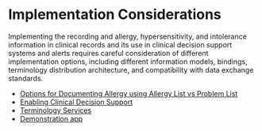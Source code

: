 # Implementation Considerations

Implementing the recording and allergy, hypersensitivity, and intolerance information in clinical records and its use in clinical decision support systems and alerts requires careful consideration of different implementation options, including different information models, bindings, terminology distribution architecture, and compatibility with data exchange standards.

* [Options for Documenting Allergy using Allergy List vs Problem List](../5%20implementation-considerations/5.1-Options-for-Documenting-Allergy-using-Allergy-List-vs-Problem-List_180920423.html)
* [Enabling Clinical Decision Support](../5%20implementation-considerations/5.2-Enabling-Clinical-Decision-Support_180920422.html)
* [Terminology Services](../5%20implementation-considerations/5.3-Terminology-Services_180920424.html)
* [Demonstration app](../5%20implementation-considerations/5.4-Demonstration-app_196641450.html)
